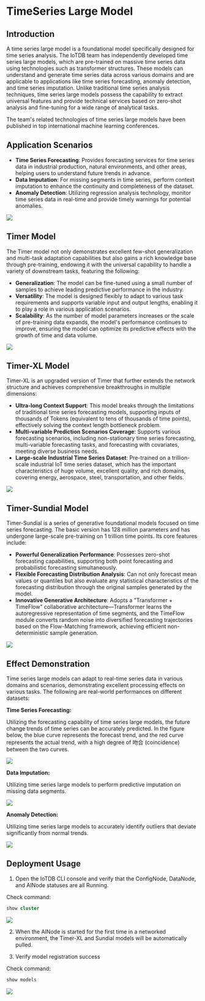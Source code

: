 <!--

    Licensed to the Apache Software Foundation (ASF) under one
    or more contributor license agreements.  See the NOTICE file
    distributed with this work for additional information
    regarding copyright ownership.  The ASF licenses this file
    to you under the Apache License, Version 2.0 (the
    "License"); you may not use this file except in compliance
    with the License.  You may obtain a copy of the License at
    
        http://www.apache.org/licenses/LICENSE-2.0
    
    Unless required by applicable law or agreed to in writing,
    software distributed under the License is distributed on an
    "AS IS" BASIS, WITHOUT WARRANTIES OR CONDITIONS OF ANY
    KIND, either express or implied.  See the License for the
    specific language governing permissions and limitations
    under the License.

-->

# TimeSeries Large Model

## Introduction

A time series large model is a foundational model specifically designed for time series analysis. The IoTDB team has independently developed time series large models, which are pre-trained on massive time series data using technologies such as transformer structures. These models can understand and generate time series data across various domains and are applicable to applications like time series forecasting, anomaly detection, and time series imputation. Unlike traditional time series analysis techniques, time series large models possess the capability to extract universal features and provide technical services based on zero-shot analysis and fine-tuning for a wide range of analytical tasks.

The team's related technologies of time series large models have been published in top international machine learning conferences.

## Application Scenarios

- **Time Series Forecasting**: Provides forecasting services for time series data in industrial production, natural environments, and other areas, helping users to understand future trends in advance.
- **Data Imputation**: For missing segments in time series, perform context imputation to enhance the continuity and completeness of the dataset.
- **Anomaly Detection**: Utilizing regression analysis technology, monitor time series data in real-time and provide timely warnings for potential anomalies.

![](/img/LargeModel10.png)

## Timer Model

The Timer model not only demonstrates excellent few-shot generalization and multi-task adaptation capabilities but also gains a rich knowledge base through pre-training, endowing it with the universal capability to handle a variety of downstream tasks, featuring the following:

- **Generalization**: The model can be fine-tuned using a small number of samples to achieve leading predictive performance in the industry.
- **Versatility**: The model is designed flexibly to adapt to various task requirements and supports variable input and output lengths, enabling it to play a role in various application scenarios.
- **Scalability**: As the number of model parameters increases or the scale of pre-training data expands, the model's performance continues to improve, ensuring the model can optimize its predictive effects with the growth of time and data volume.

![](/img/model01.png)

## Timer-XL Model

Timer-XL is an upgraded version of Timer that further extends the network structure and achieves comprehensive breakthroughs in multiple dimensions:

- **Ultra-long Context Support**: This model breaks through the limitations of traditional time series forecasting models, supporting inputs of thousands of Tokens (equivalent to tens of thousands of time points), effectively solving the context length bottleneck problem.
- **Multi-variable Prediction Scenarios Coverage**: Supports various forecasting scenarios, including non-stationary time series forecasting, multi-variable forecasting tasks, and forecasting with covariates, meeting diverse business needs.
- **Large-scale Industrial Time Series Dataset**: Pre-trained on a trillion-scale industrial IoT time series dataset, which has the important characteristics of huge volume, excellent quality, and rich domains, covering energy, aerospace, steel, transportation, and other fields.

![](/img/model02.png)

## Timer-Sundial Model

Timer-Sundial is a series of generative foundational models focused on time series forecasting. The basic version has 128 million parameters and has undergone large-scale pre-training on 1 trillion time points. Its core features include:

- **Powerful Generalization Performance**: Possesses zero-shot forecasting capabilities, supporting both point forecasting and probabilistic forecasting simultaneously.
- **Flexible Forecasting Distribution Analysis**: Can not only forecast mean values or quantiles but also evaluate any statistical characteristics of the forecasting distribution through the original samples generated by the model.
- **Innovative Generative Architecture**: Adopts a "Transformer + TimeFlow" collaborative architecture—Transformer learns the autoregressive representation of time segments, and the TimeFlow module converts random noise into diversified forecasting trajectories based on the Flow-Matching framework, achieving efficient non-deterministic sample generation.

![](/img/model03.png)

## Effect Demonstration

Time series large models can adapt to real-time series data in various domains and scenarios, demonstrating excellent processing effects on various tasks. The following are real-world performances on different datasets:

**Time Series Forecasting:**

Utilizing the forecasting capability of time series large models, the future change trends of time series can be accurately predicted. In the figure below, the blue curve represents the forecast trend, and the red curve represents the actual trend, with a high degree of 吻合 (coincidence) between the two curves.

![](/img/LargeModel03.png)

**Data Imputation:**

Utilizing time series large models to perform predictive imputation on missing data segments.

![](/img/timeseries-large-model-data-imputation.png)


**Anomaly Detection:**

Utilizing time series large models to accurately identify outliers that deviate significantly from normal trends.

![](/img/LargeModel05.png)

## Deployment Usage

1. Open the IoTDB CLI console and verify that the ConfigNode, DataNode, and AINode statuses are all ​Running.

Check command:

```sql
show cluster
```

![](/img/ainode-timer-1.png)

2. When the AINode is started for the first time in a networked environment, the Timer-XL and Sundial models will be automatically pulled.

3. Verify model registration success

Check command:

```sql
show models
```

![](/img/LargeModel06.png)
